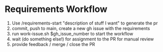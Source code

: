 # Requirements Workflow

1. Use /requirements-start "description of stuff I want" to generate the pr
2. commit, push to main, create a new gh issue with the requirements
3. run work-issue.sh $gh_issue_number to start the workflow
4. wait (do something else!) for assignment to the PR for manual review
5. provide feedback / merge / close the PR
